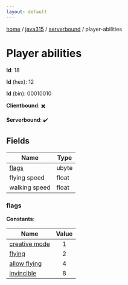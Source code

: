 ```yaml
---
layout: default
---
```


[home](/)  /  [java315](/protocol/java315)  /  [serverbound](/protocol/java315/serverbound)  /  player-abilities

# Player abilities

**Id**: 18

**Id** (hex): 12

**Id** (bin): 00010010

**Clientbound**: ✖️

**Serverbound**: ✔️

## Fields

Name | Type
---|---
[flags](#flags) | ubyte
flying speed | float
walking speed | float

### flags

**Constants**:

Name | Value
---|:---:
[creative mode](flags_creative-mode) | 1
[flying](flags_flying) | 2
[allow flying](flags_allow-flying) | 4
[invincible](flags_invincible) | 8

